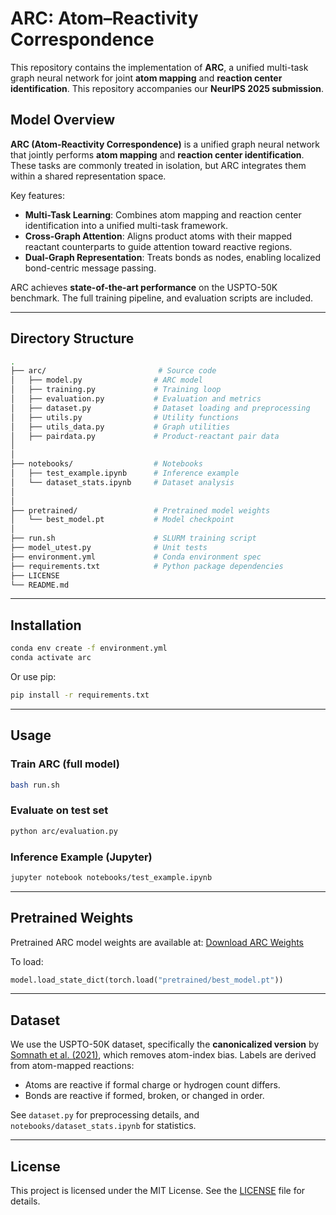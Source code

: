 # ARC: Atom–Reactivity Correspondence

This repository contains the implementation of **ARC**, a unified multi-task graph neural network for joint **atom mapping** and **reaction center identification**. This repository accompanies our **NeurIPS 2025 submission**.

## Model Overview

**ARC (Atom-Reactivity Correspondence)** is a unified graph neural network that jointly performs **atom mapping** and **reaction center identification**. These tasks are commonly treated in isolation, but ARC integrates them within a shared representation space.

Key features:
- **Multi-Task Learning**: Combines atom mapping and reaction center identification into a unified multi-task framework.
- **Cross-Graph Attention**: Aligns product atoms with their mapped reactant counterparts to guide attention toward reactive regions.
- **Dual-Graph Representation**: Treats bonds as nodes, enabling localized bond-centric message passing.

ARC achieves **state-of-the-art performance** on the USPTO-50K benchmark. The full training pipeline, and evaluation scripts are included.

---

## Directory Structure

```bash
.
├── arc/                         # Source code
│   ├── model.py                # ARC model
│   ├── training.py             # Training loop
│   ├── evaluation.py           # Evaluation and metrics
│   ├── dataset.py              # Dataset loading and preprocessing
│   ├── utils.py                # Utility functions
│   ├── utils_data.py           # Graph utilities
│   ├── pairdata.py             # Product-reactant pair data
│   
│
├── notebooks/                  # Notebooks
│   ├── test_example.ipynb      # Inference example
│   └── dataset_stats.ipynb     # Dataset analysis
│
│
├── pretrained/                 # Pretrained model weights
│   └── best_model.pt           # Model checkpoint
│
├── run.sh                      # SLURM training script
├── model_utest.py              # Unit tests
├── environment.yml             # Conda environment spec
├── requirements.txt            # Python package dependencies
├── LICENSE
└── README.md
```

---

## Installation

```bash
conda env create -f environment.yml
conda activate arc
```

Or use pip:
```bash
pip install -r requirements.txt
```

---

## Usage

### Train ARC (full model)
```bash
bash run.sh
```

### Evaluate on test set
```bash
python arc/evaluation.py
```

### Inference Example (Jupyter)
```bash
jupyter notebook notebooks/test_example.ipynb
```

---

## Pretrained Weights
Pretrained ARC model weights are available at:
[Download ARC Weights](https://drive.google.com/drive/folders/1UrGDbtgEzqXsuq27rhF7rc8pqa5TL-Cn?usp=sharing)

To load:
```python
model.load_state_dict(torch.load("pretrained/best_model.pt"))
```

---

## Dataset

We use the USPTO-50K dataset, specifically the **canonicalized version** by [Somnath et al. (2021)](https://github.com/somnathrakshit/graphretro), which removes atom-index bias. Labels are derived from atom-mapped reactions:
- Atoms are reactive if formal charge or hydrogen count differs.
- Bonds are reactive if formed, broken, or changed in order.

See `dataset.py` for preprocessing details, and `notebooks/dataset_stats.ipynb` for statistics.


---

## License

This project is licensed under the MIT License. See the [LICENSE](LICENSE) file for details.
